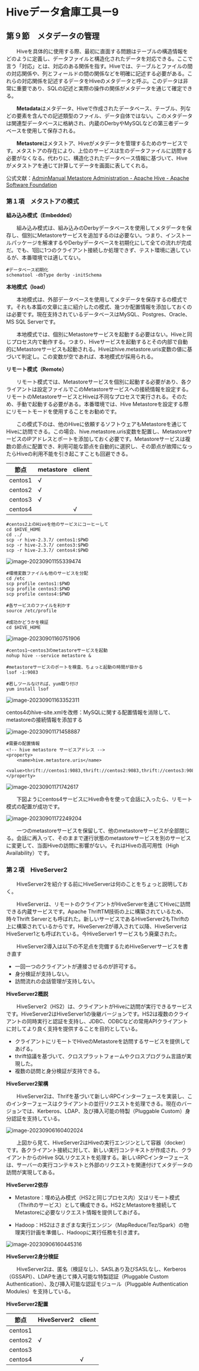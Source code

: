 # Hiveデータ倉庫工具ー9

## 第９節　メタデータの管理

　　Hiveを具体的に使用する際、最初に直面する問題はテーブルの構造情報をどのように定義し、データファイルと構造化されたデータを対応できる。ここで言う「対応」とは、対応のある関係を指す。Hiveでは、テーブルとファイルの間の対応関係や、列とフィールドの間の関係などを明確に記述する必要がある。これらの対応関係を記述するデータをHiveのメタデータと呼ぶ。このデータは非常に重要であり、SQLの記述と実際の操作の関係がメタデータを通じて確定できる。

　　**Metadata**はメタデータ、Hiveで作成されたデータベース、テーブル、列などの要素を含んでの記述類型のファイル、データ自体ではない。このメタデータは関連型データベースに格納され、内蔵のDerbyやMySQLなどの第三者データベースを使用して保存される。

　　**Metastore**はメタストア、Hiveがメタデータを管理するためのサービスです。メタストアの存在により、上位のサービスは生のデータファイルに訪問する必要がなくなる。代わりに、構造化されたデータベース情報に基づいて、Hive がメタストアを通じて計算してデータを画面に表してくれる。

公式文献：[AdminManual Metastore Administration - Apache Hive - Apache Software Foundation](https://cwiki.apache.org/confluence/display/Hive/AdminManual+Metastore+Administration)

### 第１項　メタストアの模式

**組み込み模式（Embedded）**

　　組み込み模式は、組み込みのDerbyデータベースを使用してメタデータを保存し、個別にMetastoreサービスを追加するのは必要ない。つまり、インストールパッケージを解凍するやDerbyデータベースを初期化にして全ての流れが完成だ。でも、1回に1つのクライアント接続しか処理できず、テスト環境に適しているが、本番環境では適してない。

```
#データベース初期化
schematool -dbType derby -initSchema
```

**本地模式（load）**

　　本地模式は、外部データベースを使用してメタデータを保存するの模式です。それも本篇の文章に主に紹介したの模式、幾つか配置情報を添加しておくのは必要です。現在支持されているデータベースはMySQL、Postgres、Oracle、MS SQL Serverです。

　　本地模式では、個別にMetastoreサービスを起動する必要はない。Hiveと同じプロセス内で動作する。つまり、Hiveサービスを起動するとその内部で自動的にMetastoreサービスも起動される。Hiveはhive.metastore.uris変数の値に基づいて判定し。この変数が空であれば、本地模式が採用られる。

**リモート模式（Remote）**

　　リモート模式では、Metastoreサービスを個別に起動する必要があり、各クライアントは設定ファイルでこのMetastoreサービスへの接続情報を設定する。リモートのMetastoreサービスとHiveは不同なプロセスで実行される。そのため、手動で起動する必要がある。本番環境では、Hive Metastoreを設定する際にリモートモードを使用することをお勧めです。

　　この模式下のは、他のHiveに依頼するソフトウェアもMetastoreを通じてHiveに訪問できる。この場合、hive.metastore.uris変数を配置し、MetastoreサービスのIPアドレスとポートを添加しておく必要です。Metastoreサービスは複数の節点に配置でき、利用可能な節点を自動的に選択し、その節点が故障になったらHiveの利用不能を引き起こすことも回避できる。

| 節点    | metastore | client |
| ------- | --------- | ------ |
| centos1 | √         |        |
| centos2 | √         |        |
| centos3 | √         |        |
| centos4 |           | √      |

```
#centos2上のHiveを他のサービスにコーヒーして
cd $HIVE_HOME
cd ../
scp -r hive-2.3.7/ centos1:$PWD
scp -r hive-2.3.7/ centos3:$PWD
scp -r hive-2.3.7/ centos4:$PWD
```

![image-20230901155339474](C:\Users\Izaya\AppData\Roaming\Typora\typora-user-images\image-20230901155339474.png)

```
#環境変数ファイルも他のサービスを分配
cd /etc
scp profile centos1:$PWD
scp profile centos3:$PWD
scp profile centos4:$PWD

#各サービスのファイルを利かす
source /etc/profile

#成功かどうかを検証
cd $HIVE_HOME
```

![image-20230901160751906](C:\Users\Izaya\AppData\Roaming\Typora\typora-user-images\image-20230901160751906.png)

```
#centos1~centos3のmetastoreサービスを起動
nohup hive --service metastore &

#metastoreサービスのポートを検査、ちょっと起動の時間が掛かる
lsof -i:9083

#若しツールなければ、yum取り付け
yum install lsof
```

![image-20230901163352311](C:\Users\Izaya\AppData\Roaming\Typora\typora-user-images\image-20230901163352311.png)

centos4のhive-site.xmlを改修：MySQLに関する配置情報を消除して、metastoreの接続情報を添加する

![image-20230901171458887](C:\Users\Izaya\AppData\Roaming\Typora\typora-user-images\image-20230901171458887.png)

```
#需要の配置情報
<!-- hive metastore サービスアドレス -->
<property>
	<name>hive.metastore.uris</name>
	<value>thrift://centos1:9083,thrift://centos2:9083,thrift://centos3:9083</value>
</property>
```

![image-20230901171742617](C:\Users\Izaya\AppData\Roaming\Typora\typora-user-images\image-20230901171742617.png)

　　下図ようにcentos4サービスにHive命令を使って会話に入ったら、リモート模式の配置が成功です。

![image-20230901172249204](C:\Users\Izaya\AppData\Roaming\Typora\typora-user-images\image-20230901172249204.png)

　　一つのmetastoreサービスを保留して、他のmetastoreサービスが全部閉じる。会話に再入って、そのままで運行状態のmetastoreサービスを別のサービスに変更して、当面Hiveの訪問に影響がない。それはHiveの高可用性（High Availability）です。

### 第２項　HiveServer2

　　HiveServer2を紹介する前にHiveServerは何のことをちょっと説明しておく。

　　HiveServerは、リモートのクライアントがHiveServerを通じてHiveに訪問できる内蔵サービスです。Apache ThriftTM技術の上に構築されているため、時々Thrift Serverとも呼ばれた。新しいサービスであるHiveServer2もThriftの上に構築されているからです。HiveServer2が導入されて以降、HiveServerはHiveServer1とも呼ばれている。今HiveServer1 サービスもう廃棄された。

　　HiveServer2導入は以下の不足点を完備するためHiveServerサービスを書き直す

- 一回一つのクライアントが連接させるのが許可する。
- 身分検証が支持しない。
- 訪問流れの会話管理が支持しない。

**HiveServer2概説**

　　HiveServer2（HS2）は、クライアントがHiveに訪問が実行できるサービスです。HiveServer2はHiveServer1の後継バージョンです。HS2は複数のクライアントの同時実行と認証を支持し、JDBC、ODBCなどの常用APIクライアントに対してより良く支持を提供することを目的としている。

- クライアントにリモートでHiveのMetastoreを訪問するサービスを提供してあげる。
- thrift協議を基づいて、クロスプラットフォームやクロスプログラム言語が実現した。
- 複数の訪問と身分検証が支持できる。

**HiveServer2架構**

　　HiveServer2は、Thrifを基づいて新しいRPCインターフェースを実装し、このインターフェースはクライアントの並行リクエストを処理できる。現在のバージョンでは、Kerberos、LDAP、及び挿入可能の特製（Pluggable Custom）身分認証を支持している。

![image-20230906160402024](C:\Users\Izaya\AppData\Roaming\Typora\typora-user-images\image-20230906160402024.png)

　　上図から見て、HiveServer2はHiveの実行エンジンとして容器（docker）です。各クライアント接続に対して、新しい実行コンテキストが作成され、クライアントからのHive SQLリクエストを処理する。新しいRPCインターフェースは、サーバーの実行コンテキストと外部のリクエストを関連付けてメタデータの訪問が実現してある。

**HiveServer2依存**

- Metastore：埋め込み模式（HS2と同じプロセス内）又はリモート模式（Thriftのサービス）として構成できる。HS2とMetastoreを接続してMetastoreに必要なリクエスト情報を提供してあげる。

- Hadoop：HS2はさまざまな実行エンジン（MapReduce/Tez/Spark）の物理実行計画を準備し、Hadoopに実行任務を引き渡す。

![image-20230906160445316](C:\Users\Izaya\AppData\Roaming\Typora\typora-user-images\image-20230906160445316.png)

**HiveServer2身分検証**

　　HiveServer2は、匿名（検証なし）、SASLあり及びSASLなし、Kerberos（GSSAPI）、LDAPを通じて挿入可能な特製認証（Pluggable Custom Authentication）、及び挿入可能な認証モジュール（Pluggable Authentication Modules）を支持している。

**HiveServer2配置**

| 節点    | HiveServer2 | client |
| ------- | ----------- | ------ |
| centos1 |             |        |
| centos2 | √           |        |
| centos3 |             |        |
| centos4 |             | √      |

